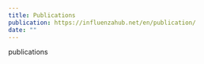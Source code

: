 ```yaml
---
title: Publications
publication: https://influenzahub.net/en/publication/
date: ""
---
```

publications